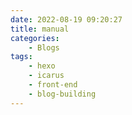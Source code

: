 ```yaml
---
date: 2022-08-19 09:20:27
title: manual
categories:
    - Blogs
tags:
    - hexo
    - icarus
    - front-end
    - blog-building
---
```

